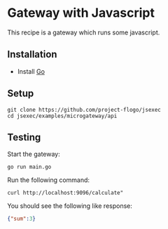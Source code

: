 # Gateway with Javascript
This recipe is a gateway which runs some javascript.

## Installation
* Install [Go](https://golang.org/)

## Setup
```
git clone https://github.com/project-flogo/jsexec
cd jsexec/examples/microgateway/api
```

## Testing

Start the gateway:
```
go run main.go
```

Run the following command:
```
curl http://localhost:9096/calculate"
```

You should see the following like response:
```json
{"sum":3}
```
